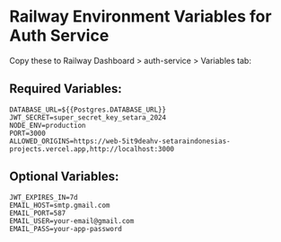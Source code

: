 # Railway Environment Variables for Auth Service

Copy these to Railway Dashboard > auth-service > Variables tab:

## Required Variables:

```
DATABASE_URL=${{Postgres.DATABASE_URL}}
JWT_SECRET=super_secret_key_setara_2024
NODE_ENV=production
PORT=3000
ALLOWED_ORIGINS=https://web-5it9deahv-setaraindonesias-projects.vercel.app,http://localhost:3000
```

## Optional Variables:

```
JWT_EXPIRES_IN=7d
EMAIL_HOST=smtp.gmail.com
EMAIL_PORT=587
EMAIL_USER=your-email@gmail.com
EMAIL_PASS=your-app-password
```
